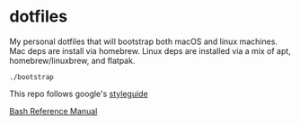 # dotfiles

My personal dotfiles that will bootstrap both macOS and linux machines. Mac deps are install via homebrew. Linux deps are installed via a mix of apt, homebrew/linuxbrew, and flatpak.

```shell
./bootstrap
```

This repo follows google's [styleguide](https://google.github.io/styleguide/shellguide.html)

[Bash Reference Manual](https://www.gnu.org/software/bash/manual/html_node/)
